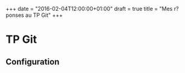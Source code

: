 +++
date = "2016-02-04T12:00:00+01:00"
draft = true
title = "Mes r?ponses au TP Git"
+++
# TP Git
## Configuration

